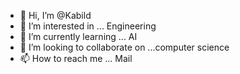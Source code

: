 - 👋 Hi, I’m @Kabild
- 👀 I’m interested in ... Engineering
- 🌱 I’m currently learning ... AI
- 💞️ I’m looking to collaborate on ...computer science
- 📫 How to reach me ... Mail

<!---
Kabild/Kabild is a ✨ special ✨ repository because its `README.md` (this file) appears on your GitHub profile.
You can click the Preview link to take a look at your changes.
--->
